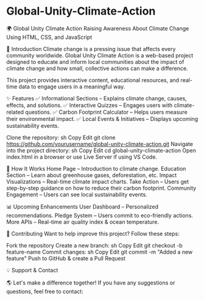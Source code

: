 # Global-Unity-Climate-Action
🌍 Global Unity Climate Action
Raising Awareness About Climate Change Using HTML, CSS, and JavaScript

📌 Introduction
Climate change is a pressing issue that affects every community worldwide. Global Unity Climate Action is a web-based project designed to educate and inform local communities about the impact of climate change and how small, collective actions can make a difference.

This project provides interactive content, educational resources, and real-time data to engage users in a meaningful way.

✨ Features
✅ Informational Sections – Explains climate change, causes, effects, and solutions.
✅ Interactive Quizzes – Engages users with climate-related questions.
✅ Carbon Footprint Calculator – Helps users measure their environmental impact.
✅ Local Events & Initiatives – Displays upcoming sustainability events.



Clone the repository:
sh
Copy
Edit
git clone https://github.com/yourusername/global-unity-climate-action.git
Navigate into the project directory:
sh
Copy
Edit
cd global-unity-climate-action
Open index.html in a browser or use Live Server if using VS Code.


🌱 How It Works
Home Page – Introduction to climate change.
Education Section – Learn about greenhouse gases, deforestation, etc.
Impact Visualizations – Real-time climate impact charts.
Take Action – Users get step-by-step guidance on how to reduce their carbon footprint.
Community Engagement – Users can see local sustainability events.


📊 Upcoming Enhancements
 User Dashboard – Personalized recommendations.
 Pledge System – Users commit to eco-friendly actions.
 More APIs – Real-time air quality index & ocean temperature.

 
🤝 Contributing
Want to help improve this project? Follow these steps:

Fork the repository
Create a new branch:
sh
Copy
Edit
git checkout -b feature-name
Commit changes:
sh
Copy
Edit
git commit -m "Added a new feature"
Push to GitHub & create a Pull Request


💡 Support & Contact

🌎 Let's make a difference together! If you have any suggestions or questions, feel free to contact:
